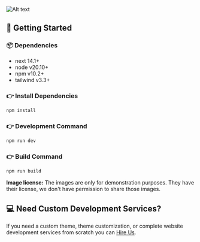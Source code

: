 
![Alt text]([URL_de_l_image](https://github.com/saifmarouane/cap_pfe_frontend/blob/main/WhatsApp%20Image%202024-08-12%20%C3%A0%2011.06.00_18e5cfb2.jpg))



## 🚀 Getting Started

### 📦 Dependencies

- next 14.1+
- node v20.10+
- npm v10.2+
- tailwind v3.3+

### 👉 Install Dependencies

```bash
npm install
```

### 👉 Development Command

```bash
npm run dev
```

### 👉 Build Command

```bash
npm run build
```

**Image license:** The images are only for demonstration purposes. They have their license, we don't have permission to share those images.

## 💻 Need Custom Development Services?

If you need a custom theme, theme customization, or complete website development services from scratch you can [Hire Us](https://zeon.studio/).
